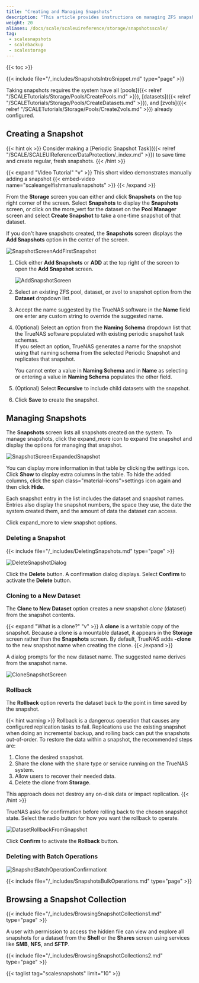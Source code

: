 ```yaml
---
title: "Creating and Managing Snapshots"
description: "This article provides instructions on managing ZFS snapshots in TrueNAS Scale."
weight: 20
aliases: /docs/scale/scaleuireference/storage/snapshotsscale/
tag: 
 - scalesnapshots
 - scalebackup
 - scalestorage
---
```


{{< toc >}}

{{< include file="/_includes/SnapshotsIntroSnippet.md" type="page" >}}

Taking snapshots requires the system have all [pools]({{< relref "/SCALETutorials/Storage/Pools/CreatePools.md" >}}), [datasets]({{< relref "/SCALETutorials/Storage/Pools/CreateDatasets.md" >}}), and [zvols]({{< relref "/SCALETutorials/Storage/Pools/CreateZvols.md" >}}) already configured.

## Creating a Snapshot

{{< hint ok >}}
Consider making a [Periodic Snapshot Task]({{< relref "/SCALE/SCALEUIReference/DataProtection/_index.md" >}}) to save time and create regular, fresh snapshots.
{{< /hint >}}

{{< expand "Video Tutorial" "v" >}}
This short video demonstrates manually adding a snapshot {{< embed-video name="scaleangelfishmanualsnapshots" >}}
{{< /expand >}}

From the **Storage** screen you can either and click **Snapshots** on the top right corner of the screen. Select **Snapshots** to display the **Snapshots** screen, or click on the <span class="material-icons">more_vert</span> for the dataset on the **Pool Manager** screen and select **Create Snapshot** to take a one-time snapshot of that dataset.

If you don't have snapshots created, the **Snapshots** screen displays the **Add Snapshots** option in the center of the screen. 

![SnapshotScreenAddFirstSnapshot](/images/SCALE/22.02/SnapshotScreenAddFirstSnapshot.png "Create a New Snapshot")

1. Click either **Add Snapshots** or **ADD** at the top right of the screen to open the **Add Snapshot** screen.
   
   ![AddSnapshotScreen](/images/SCALE/22.02/AddSnapshotScreen.png "Add a New Snapshot")

2. Select an existing ZFS pool, dataset, or zvol to snapshot option from the **Dataset** dropdown list. 

3. Accept the name suggested by the TrueNAS software in the **Name** field ore enter any custom string to override the suggested name.

4. (Optional) Select an option from  the **Naming Schema** dropdown list that the TrueNAS software populated with existing periodic snapshot task schemas.  
   If you select an option, TrueNAS generates a name for the snapshot using that naming schema from the selected Periodic Snapshot and replicates that snapshot. 

   You cannot enter a value in **Naming Schema** and in **Name** as selecting or entering a value in **Naming Schema** populates the other field. 

5. (Optional) Select **Recursive** to include child datasets with the snapshot.

6. Click **Save** to create the snapshot.
  
## Managing Snapshots

The **Snapshots** screen lists all snapshots created on the system. To manage snapshots, click the <span class="material-icons">expand_more</span> icon to expand the snapshot and display the options for managing that snapshot.

![SnapshotScreenExpandedSnapshot](/images/SCALE/22.02/SnapshotScreenExpandedSnapshot.png "Snapshot Options")

You can display more information in that table by clicking the <span class="material-icons">settings</span> icon. Click **Show** to display extra columns in the table. To hide the added columns, click the span class="material-icons">settings</span> icon again and then click **Hide**. 

Each snapshot entry in the list includes the dataset and snapshot names. Entries also display the snapshot numbers, the space they use, the date the system created them, and the amount of data the dataset can access.

Click <span class="material-icons">expand_more</span> to view snapshot options.

### Deleting a Snapshot

{{< include file="/_includes/DeletingSnapshots.md" type="page" >}}

![DeleteSnapshotDialog](/images/SCALE/22.02/DeleteSnapshotDialog.png "Delete Snapshot Confirmation")

Click the **Delete** button. A confirmation dialog displays. Select **Confirm** to activate the **Delete** button.

### Cloning to a New Dataset

The **Clone to New Dataset** option creates a new snapshot *clone* (dataset) from the snapshot contents.

{{< expand "What is a clone?" "v" >}}
A **clone** is a writable copy of the snapshot.
Because a clone is a mountable dataset, it appears in the **Storage** screen rather than the **Snapshots** screen.
By default, TrueNAS adds **-clone** to the new snapshot name when creating the clone.
{{< /expand >}}

A dialog prompts for the new dataset name.
The suggested name derives from the snapshot name.

![CloneSnapshotScreen](/images/SCALE/22.02/CloneSnapshotScreen.png "Clone to New Dataset")

### Rollback

The **Rollback** option reverts the dataset back to the point in time saved by the snapshot.

{{< hint warning >}}
Rollback is a dangerous operation that causes any configured replication tasks to fail.
Replications use the existing snapshot when doing an incremental backup, and rolling back can put the snapshots out-of-order.
To restore the data within a snapshot, the recommended steps are:

1.  Clone the desired snapshot.
2.  Share the clone with the share type or service running on the TrueNAS system.
3.  Allow users to recover their needed data.
4.  Delete the clone from **Storage**.

This approach does not destroy any on-disk data or impact replication.
{{< /hint >}}

TrueNAS asks for confirmation before rolling back to the chosen snapshot state. Select the radio button for how you want the rollback to operate.

![DatasetRollbackFromSnapshot](/images/SCALE/22.02/DatasetRollbackFromSnapshot.png "Dataset Rollback from Snapshot")

Click **Confirm** to activate the **Rollback** button.

### Deleting with Batch Operations

![SnapshotBatchOperationConfirmationt](/images/SCALE/22.02/SnapshotBatchOperationConfirmation.png "Delete Batch Operation")

{{< include file="/_includes/SnapshotsBulkOperations.md" type="page" >}}

## Browsing a Snapshot Collection

{{< include file="/_includes/BrowsingSnapshotCollections1.md" type="page" >}}

A user with permission to access the hidden file can view and explore all snapshots for a dataset from the **Shell** or the **Shares** screen using services like **SMB**, **NFS**, and **SFTP**.

{{< include file="/_includes/BrowsingSnapshotCollections2.md" type="page" >}}

{{< taglist tag="scalesnapshots" limit="10" >}}
